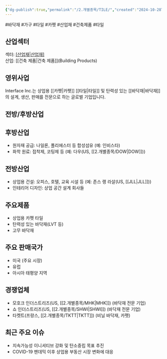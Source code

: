 ```yaml
---
{"dg-publish":true,"permalink":"/2.개별종목/TILE/","created":"2024-10-28T21:02:07.138+09:00","updated":"2025-07-29T21:37:05.274+09:00"}
---
```


#바닥재 #가구  #타일 #카펫 #산업재 #건축제품 #타일


## 산업섹터

섹터: [[산업재\|산업재]](Industrials)  
산업: [[건축 제품\|건축 제품]](Building Products)

## 영위사업

Interface Inc.는 상업용 [[카펫\|카펫]] [[타일\|타일]] 및 탄력성 있는 [[바닥재\|바닥재]]의 설계, 생산, 판매를 전문으로 하는 글로벌 기업입니다.

## 전방/후방산업

## 후방산업

- 원자재 공급: 나일론, 폴리에스터 등 합성섬유 (예: 인비스타)
- 화학 원료: 접착제, 코팅제 등 (예: 다우(US, [[2.개별종목/DOW\|DOW]]))

## 전방산업

- 상업용 건설: 오피스, 호텔, 교육 시설 등 (예: 존스 랭 라살(US, [[JLL\|JLL]]))
- 인테리어 디자인: 상업 공간 설계 회사들

## 주요제품

- 상업용 카펫 타일
- 탄력성 있는 바닥재(LVT 등)
- 고무 바닥재

## 주요 판매국가

- 미국 (주요 시장)
- 유럽
- 아시아 태평양 지역

## 경쟁업체

- 모호크 인더스트리즈(US, [[2.개별종목/MHK\|MHK]]) (바닥재 전문 기업)
- 쇼 인더스트리즈(US, [[2.개별종목/SHWI\|SHWI]]) (바닥재 전문 기업)
- 타켓트(프랑스, [[2.개별종목/TKTT\|TKTT]]) (비닐 바닥재, 카펫)

## 최근 주요 이슈

- 지속가능성 이니셔티브 강화 및 탄소중립 목표 추진
- COVID-19 팬데믹 이후 상업용 부동산 시장 변화에 대응
